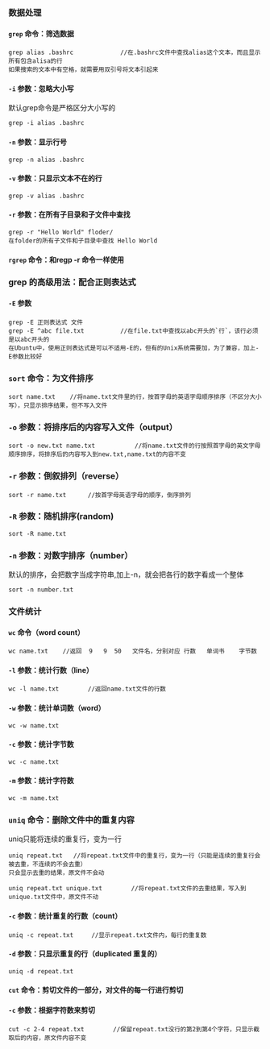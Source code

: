 ### 数据处理
#### `grep` 命令：筛选数据  
	
	grep alias .bashrc             //在.bashrc文件中查找alias这个文本，而且显示所有包含alisa的行
	如果搜索的文本中有空格，就需要用双引号将文本引起来
#### `-i` 参数：忽略大小写
默认grep命令是严格区分大小写的
	
	grep -i alias .bashrc 
#### `-n` 参数：显示行号

	grep -n alias .bashrc
#### `-v` 参数：只显示文本不在的行

	grep -v alias .bashrc
#### `-r` 参数：在所有子目录和子文件中查找

	grep -r "Hello World" floder/
	在folder的所有子文件和子目录中查找 Hello World
#### `rgrep` 命令：和regp -r 命令一样使用

### grep 的高级用法：配合正则表达式
#### `-E` 参数

	grep -E 正则表达式 文件
	grep -E ^abc file.txt          //在file.txt中查找以abc开头的`行`，该行必须是以abc开头的
	在Ubuntu中，使用正则表达式是可以不适用-E的，但有的Unix系统需要加，为了兼容，加上-E参数比较好
	
### `sort` 命令：为文件排序

	sort name.txt    //将name.txt文件里的行，按首字母的英语字母顺序排序（不区分大小写），只显示排序结果，但不写入文件
### `-o` 参数：将排序后的内容写入文件（output）

	sort -o new.txt name.txt           //将name.txt文件的行按照首字母的英文字母顺序排序，将排序后的内容写入到new.txt,name.txt的内容不变
### `-r` 参数：倒叙排列（reverse）

	sort -r name.txt      //按首字母英语字母的顺序，倒序排列
### `-R` 参数：随机排序(random)
	
	sort -R name.txt
### `-n` 参数：对数字排序（number）  
默认的排序，会把数字当成字符串,加上-n，就会把各行的数字看成一个整体  

	sort -n number.txt
### 文件统计
#### `wc` 命令（word count）

	wc name.txt    //返回  9   9  50   文件名，分别对应 行数   单词书    字节数
#### `-l` 参数：统计行数（line）

	wc -l name.txt        //返回name.txt文件的行数
#### `-w` 参数：统计单词数（word）
	
	wc -w name.txt
#### `-c` 参数：统计字节数

	wc -c name.txt
#### `-m` 参数：统计字符数
	
	wc -m name.txt
### `uniq` 命令：删除文件中的重复内容
uniq只能将连续的重复行，变为一行  
	
	uniq repeat.txt   //将repeat.txt文件中的重复行，变为一行（只能是连续的重复行会被去重，不连续的不会去重）
	只会显示去重的结果，原文件不会动
	
	uniq repeat.txt unique.txt        //将repeat.txt文件的去重结果，写入到unique.txt文件中，原文件不动
#### `-c` 参数：统计重复的行数（count）

	uniq -c repeat.txt     //显示repeat.txt文件内，每行的重复数
#### `-d` 参数：只显示重复的行（duplicated 重复的）

	uniq -d repeat.txt

#### `cut` 命令：剪切文件的一部分，对文件的每一行进行剪切
#### `-c` 参数：根据字符数来剪切
	
	cut -c 2-4 repeat.txt        //保留repeat.txt没行的第2到第4个字符，只显示截取后的内容，原文件内容不变
	


	
